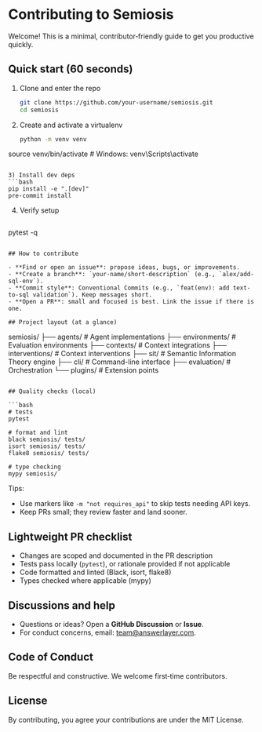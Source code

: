 # Contributing to Semiosis

Welcome! This is a minimal, contributor‑friendly guide to get you productive quickly.

## Quick start (60 seconds)

1) Clone and enter the repo
   ```bash
   git clone https://github.com/your-username/semiosis.git
   cd semiosis
   ```

2) Create and activate a virtualenv
   ```bash
   python -m venv venv
source venv/bin/activate  # Windows: venv\Scripts\activate
   ```

3) Install dev deps
   ```bash
   pip install -e ".[dev]"
   pre-commit install
   ```

4) Verify setup
   ```bash
pytest -q
```

## How to contribute

- **Find or open an issue**: propose ideas, bugs, or improvements.
- **Create a branch**: `your-name/short-description` (e.g., `alex/add-sql-env`).
- **Commit style**: Conventional Commits (e.g., `feat(env): add text-to-sql validation`). Keep messages short.
- **Open a PR**: small and focused is best. Link the issue if there is one.

## Project layout (at a glance)

```
semiosis/
├── agents/          # Agent implementations
├── environments/    # Evaluation environments
├── contexts/        # Context integrations
├── interventions/   # Context interventions
├── sit/             # Semantic Information Theory engine
├── cli/             # Command-line interface
├── evaluation/      # Orchestration
└── plugins/         # Extension points
```

## Quality checks (local)

```bash
# tests
pytest

# format and lint
black semiosis/ tests/
isort semiosis/ tests/
flake8 semiosis/ tests/

# type checking
mypy semiosis/
```

Tips:
- Use markers like `-m "not requires_api"` to skip tests needing API keys.
- Keep PRs small; they review faster and land sooner.

## Lightweight PR checklist

- Changes are scoped and documented in the PR description
- Tests pass locally (`pytest`), or rationale provided if not applicable
- Code formatted and linted (Black, isort, flake8)
- Types checked where applicable (mypy)

## Discussions and help

- Questions or ideas? Open a **GitHub Discussion** or **Issue**.
- For conduct concerns, email: [team@answerlayer.com](mailto:team@answerlayer.com).

## Code of Conduct

Be respectful and constructive. We welcome first‑time contributors.

## License

By contributing, you agree your contributions are under the MIT License.
